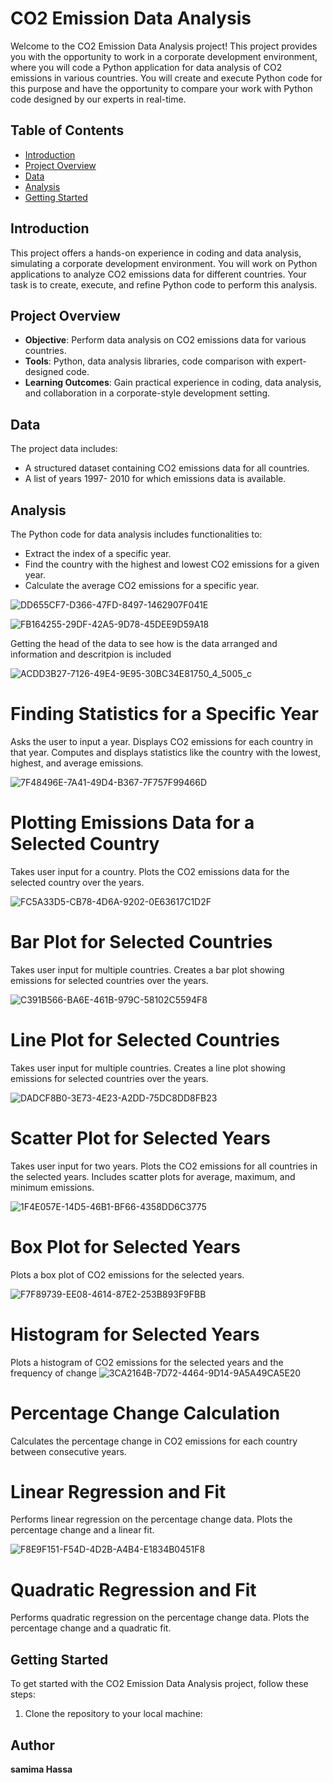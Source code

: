 # CO2 Emission Data Analysis

Welcome to the CO2 Emission Data Analysis project! This project provides you with the opportunity to work in a corporate development environment, where you will code a Python application for data analysis of CO2 emissions in various countries. You will create and execute Python code for this purpose and have the opportunity to compare your work with Python code designed by our experts in real-time.

## Table of Contents

- [Introduction](#introduction)
- [Project Overview](#project-overview)
- [Data](#data)
- [Analysis](#analysis)
- [Getting Started](#getting-started)

## Introduction

This project offers a hands-on experience in coding and data analysis, simulating a corporate development environment. You will work on Python applications to analyze CO2 emissions data for different countries. Your task is to create, execute, and refine Python code to perform this analysis.

## Project Overview

- **Objective**: Perform data analysis on CO2 emissions data for various countries.
- **Tools**: Python, data analysis libraries, code comparison with expert-designed code.
- **Learning Outcomes**: Gain practical experience in coding, data analysis, and collaboration in a corporate-style development setting.

## Data

The project data includes:

- A structured dataset containing CO2 emissions data for all countries.
- A list of years 1997- 2010 for which emissions data is available.

## Analysis

The Python code for data analysis includes functionalities to:

- Extract the index of a specific year.
- Find the country with the highest and lowest CO2 emissions for a given year.
- Calculate the average CO2 emissions for a specific year.

 ![DD655CF7-D366-47FD-8497-1462907F041E](https://github.com/samima55/Co2_Emission/assets/54752074/c0568687-e797-4535-831a-fd3e9bbc8978)

![FB164255-29DF-42A5-9D78-45DEE9D59A18](https://github.com/samima55/Co2_Emission/assets/54752074/b4b19401-a7de-43fb-acd5-c51072b75d16)

Getting the head of the data to see how is the data arranged and information and descritpion is included 

![ACDD3B27-7126-49E4-9E95-30BC34E81750_4_5005_c](https://github.com/samima55/Co2_Emission/assets/54752074/507d65d1-c002-4d65-abc9-554df6080808)

# Finding Statistics for a Specific Year
Asks the user to input a year.
Displays CO2 emissions for each country in that year.
Computes and displays statistics like the country with the lowest, highest, and average emissions.

![7F48496E-7A41-49D4-B367-7F757F99466D](https://github.com/samima55/Co2_Emission/assets/54752074/b501d7ca-79b8-4bba-ac16-9f9def4acbee)


# Plotting Emissions Data for a Selected Country
Takes user input for a country.
Plots the CO2 emissions data for the selected country over the years.

![FC5A33D5-CB78-4D6A-9202-0E63617C1D2F](https://github.com/samima55/Co2_Emission/assets/54752074/479fb7d7-b2f8-4864-a055-0ccec686b990)

# Bar Plot for Selected Countries
Takes user input for multiple countries.
Creates a bar plot showing emissions for selected countries over the years.

![C391B566-BA6E-461B-979C-58102C5594F8](https://github.com/samima55/Co2_Emission/assets/54752074/5633ffa8-b2d8-4069-bd35-a0ef3f7b17f8)

# Line Plot for Selected Countries
Takes user input for multiple countries.
Creates a line plot showing emissions for selected countries over the years.

![DADCF8B0-3E73-4E23-A2DD-75DC8DD8FB23](https://github.com/samima55/Co2_Emission/assets/54752074/2349d1c3-0c8f-435f-9335-f4a058f9a370)


# Scatter Plot for Selected Years
Takes user input for two years.
Plots the CO2 emissions for all countries in the selected years.
Includes scatter plots for average, maximum, and minimum emissions.

![1F4E057E-14D5-46B1-BF66-4358DD6C3775](https://github.com/samima55/Co2_Emission/assets/54752074/7aa5206c-a391-4d24-ab07-762003c08b8e)

# Box Plot for Selected Years
Plots a box plot of CO2 emissions for the selected years.

![F7F89739-EE08-4614-87E2-253B893F9FBB](https://github.com/samima55/Co2_Emission/assets/54752074/f8271d44-44d4-4808-813c-63c4f044a9c1)

# Histogram for Selected Years
Plots a histogram of CO2 emissions for the selected years and the frequency of change 
![3CA2164B-7D72-4464-9D14-9A5A49CA5E20](https://github.com/samima55/Co2_Emission/assets/54752074/7ec9e14c-a6a5-4721-82c9-677da9d015f8)


 # Percentage Change Calculation
Calculates the percentage change in CO2 emissions for each country between consecutive years.

# Linear Regression and Fit
Performs linear regression on the percentage change data.
Plots the percentage change and a linear fit.

![F8E9F151-F54D-4D2B-A4B4-E1834B0451F8](https://github.com/samima55/Co2_Emission/assets/54752074/921f9e5d-7cd2-4318-9893-42637f65d6da)


# Quadratic Regression and Fit
Performs quadratic regression on the percentage change data.
Plots the percentage change and a quadratic fit.

## Getting Started

To get started with the CO2 Emission Data Analysis project, follow these steps:

1. Clone the repository to your local machine:

## Author 
 **samima Hassa**

